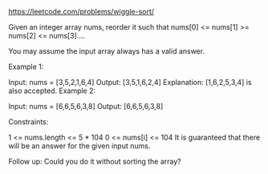 https://leetcode.com/problems/wiggle-sort/

Given an integer array nums, reorder it such that nums[0] <= nums[1] >= nums[2] <= nums[3]....

You may assume the input array always has a valid answer.

 

Example 1:

Input: nums = [3,5,2,1,6,4]
Output: [3,5,1,6,2,4]
Explanation: [1,6,2,5,3,4] is also accepted.
Example 2:

Input: nums = [6,6,5,6,3,8]
Output: [6,6,5,6,3,8]
 

Constraints:

1 <= nums.length <= 5 * 104
0 <= nums[i] <= 104
It is guaranteed that there will be an answer for the given input nums.
 

Follow up: Could you do it without sorting the array?
